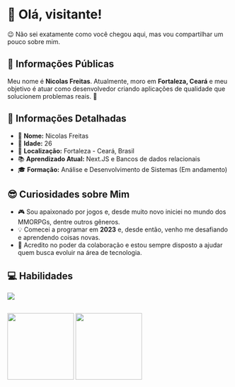 # 👋 Olá, visitante!

😉 Não sei exatamente como você chegou aqui, mas vou compartilhar um pouco sobre mim. 

## 🌟 Informações Públicas

Meu nome é **Nicolas Freitas**. Atualmente, moro em **Fortaleza, Ceará** e meu objetivo é atuar como desenvolvedor criando aplicações de qualidade que solucionem problemas reais. 🚀

## 📝 Informações Detalhadas

<!-- Coloque suas informações pessoais que você deseja compartilhar -->

- 👤 **Nome:** Nicolas Freitas
- 🎂 **Idade:** 26
- 📍 **Localização:** Fortaleza - Ceará, Brasil   
- 📚 **Aprendizado Atual:** Next.JS e Bancos de dados relacionais  
- 🎓 **Formação:** Análise e Desenvolvimento de Sistemas (Em andamento)   

## 😎 Curiosidades sobre Mim

<!-- Coloque alguma curiosidade pra mostrar que você não é só código -->

- 🎮 Sou apaixonado por jogos e, desde muito novo iniciei no mundo dos MMORPGs, dentre outros gêneros. 
- 💡 Comecei a programar em **2023** e, desde então, venho me desafiando e aprendendo coisas novas.   
- 🤗 Acredito no poder da colaboração e estou sempre disposto a ajudar quem busca evoluir na área de tecnologia.   

## 💻 Habilidades

  <a href="https://skillicons.dev">
    <img src="https://skillicons.dev/icons?i=html,css,js,git,react,nodejs,ts,tailwindcss,nextjs,sass,java,mysql,prisma,postgres" />
  </a>

##
<p>
<img height="150" src="https://github-readme-stats.vercel.app/api?username=nicolasfreitas-dev&show_icons=true&theme=jolly&locale=pt-br&rank_icon=github&hide=contribs" />
<img height="150" src="https://github-readme-stats.vercel.app/api/top-langs/?username=nicolasfreitas-dev&layout=compact&theme=jolly&locale=pt-br" />
</p>
